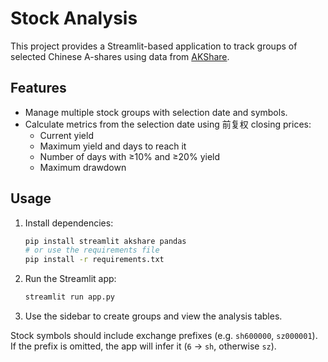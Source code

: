 # Stock Analysis

This project provides a Streamlit-based application to track groups of selected Chinese A-shares using data from [AKShare](https://akshare.akfamily.xyz/).

## Features
- Manage multiple stock groups with selection date and symbols.
- Calculate metrics from the selection date using 前复权 closing prices:
  - Current yield
  - Maximum yield and days to reach it
  - Number of days with ≥10% and ≥20% yield
  - Maximum drawdown

## Usage
1. Install dependencies:
   ```bash
   pip install streamlit akshare pandas
   # or use the requirements file
   pip install -r requirements.txt
   ```
2. Run the Streamlit app:
   ```bash
   streamlit run app.py
   ```
3. Use the sidebar to create groups and view the analysis tables.

Stock symbols should include exchange prefixes (e.g. `sh600000`, `sz000001`). If the prefix is omitted, the app will infer it (`6` → `sh`, otherwise `sz`).
